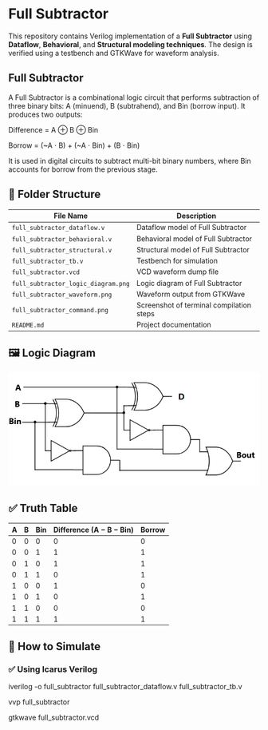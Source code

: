 # Full Subtractor 

This repository contains Verilog implementation of a **Full Subtractor** using **Dataflow**, **Behavioral**, and **Structural modeling techniques**. The design is verified using a testbench and GTKWave for waveform analysis.

## Full Subtractor

A Full Subtractor is a combinational logic circuit that performs subtraction of three binary bits: A (minuend), B (subtrahend), and Bin (borrow input).
It produces two outputs:

Difference = A ⊕ B ⊕ Bin

Borrow = (~A ⋅ B) + (~A ⋅ Bin) + (B ⋅ Bin)

It is used in digital circuits to subtract multi-bit binary numbers, where Bin accounts for borrow from the previous stage.

## 📁 Folder Structure

| File Name                          | Description                              |
|------------------------------------|------------------------------------------|
| `full_subtractor_dataflow.v`       | Dataflow model of Full Subtractor        |
| `full_subtractor_behavioral.v`     | Behavioral model of Full Subtractor      |
| `full_subtractor_structural.v`     | Structural model of Full Subtractor      |
| `full_subtractor_tb.v`             | Testbench for simulation                 |
| `full_subtractor.vcd`              | VCD waveform dump file                   |
| `full_subtractor_logic_diagram.png`| Logic diagram of Full Subtractor         |
| `full_subtractor_waveform.png`     | Waveform output from GTKWave             |
| `full_subtractor_command.png`      | Screenshot of terminal compilation steps |
| `README.md`                        | Project documentation                    |


## 🖼️ Logic Diagram

![Logic Diagram](full_subtractor_logic_diagram.png)


## ✅ Truth Table

| A | B | Bin | Difference (A − B − Bin) | Borrow |
|---|---|-----|---------------------------|--------|
| 0 | 0 | 0   | 0                         | 0      |
| 0 | 0 | 1   | 1                         | 1      |
| 0 | 1 | 0   | 1                         | 1      |
| 0 | 1 | 1   | 0                         | 1      |
| 1 | 0 | 0   | 1                         | 0      |
| 1 | 0 | 1   | 0                         | 1      |
| 1 | 1 | 0   | 0                         | 0      |
| 1 | 1 | 1   | 1                         | 1      |


## 🚀 How to Simulate

### ✅ Using Icarus Verilog

iverilog -o full_subtractor full_subtractor_dataflow.v full_subtractor_tb.v

vvp full_subtractor

gtkwave full_subtractor.vcd
